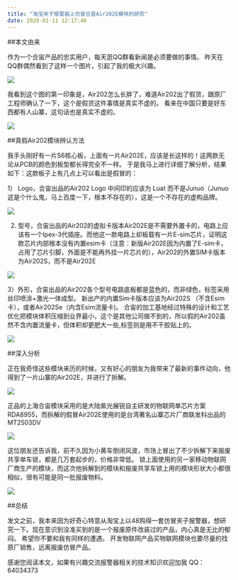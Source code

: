 ```yaml
---
title: "淘宝夹子报警器上仿冒合宙Air202E模块的研究"
date: 2020-01-11 12:17:46
---
```


##本文由来

作为一个合宙产品的忠实用户，每天逛QQ群看新闻是必须要做的事情。 昨天在QQ群偶然看到了这样一个图片，引起了我的极大兴趣。

![](http://doc.openluat.com/api/static/editormd/php/../uploads/5_99943.jpg)

我看到这个图的第一印象是，Air202怎么长胖了，难道Air202出了假货，跟原厂工程师确认了一下，这个是假货这件事情是真实不虚的。 看来在中国只要是好东西都有人山寨，这句话也是真实不虚的。

![](http://doc.openluat.com/api/static/editormd/php/../uploads/5_56533.jpg)

##真假Air202模块辨认方法

我手头刚好有一片S6核心板，上面有一片Air202E，应该是长这样的！这两款无论从PCB的颜色到板型都长得完全不一样。 于是我马上进行详细了解分析，结果如下：这款板子上有几点上可以看出是假冒的：

1） Logo，合宙出品的Air202 Logo 中间印的应该为 Luat 而不是Junuo（Junuo这是个什么鬼，马上百度一下，根本不存在的），这是一个不存在的虚构品牌。

![](http://doc.openluat.com/api/static/editormd/php/../uploads/5_57427.jpg)

2) 型号，合宙出品的Air202的虚拟卡版本Air202E是不需要外置卡的，电路上应该有一个Ipex-3代插座。而他这一款电路上却板载有一片E-sim芯片，证明这款芯片内部根本没有内置esim卡（注意：新版Air202E因为内置了E-sim卡，占用了芯片引脚，外面是不能再外挂一片芯片的），Air202的外置SIM卡版本为Air202S，而不是Air202E

![](http://doc.openluat.com/api/static/editormd/php/../uploads/5_30101.jpg)

3）外形，合宙出品的Air202各个型号电路底板都是蓝色的，而非绿色，标签采用丝印喷涂+激光一体成型。 新出产的内置Sim卡版本应该为Air202S （不含Esim卡），或者Air202Se（内含Esim流量卡)。 合宙的加工基地经过特殊的设计和工艺优化把模块体积压缩到业界最小，这个是其他公司做不到的，所以假的Air202虽然不含内置流量卡，但体积却更肥大一些,标签则是用不干胶贴上的。

![](http://doc.openluat.com/api/static/editormd/php/../uploads/5_44718.jpg)

##深入分析

正在我奇怪这些模块来历的时候，又有好心的朋友为我带来了最新的事件动向，他得到了一片山寨的Air202E，并进行了拆解。

![](http://doc.openluat.com/api/static/editormd/php/../uploads/5_11188.jpg)

正品的上海合宙模块采用的是大陆紫光展锐自主研发的物联网单芯片方案RDA8955，而拆解的假冒Air202E使用的是台湾著名山寨芯片厂商联发科出品的MT2503DV 

![](http://doc.openluat.com/api/static/editormd/php/../uploads/5_74031.jpg)

这位朋友还告诉我，前不久因为小黄车倒闭风波，市场上冒出了不少拆解下来报废共享单车锁，都是几万套起步的，价格非常低。 锁上面使用的另一家移动物联网厂商生产的模块，而这次他拆解到的模块和报废共享车锁上用的模块形状大小都很相似，很有可能是同一批报废物料。

![](http://doc.openluat.com/api/static/editormd/php/../uploads/5_52088.jpg)

##总结

发文之前，我本来因为好奇心特意从淘宝上以48购得一套仿冒夹子报警器，想研究一下。现在意识到没准买到的是一个报废原件改装过的产品，内心真是无比的郁闷。 希望你不要和我有同样的遭遇。 开发物联网产品买物联网模块也要尽量的找原厂销售，远离报废仿冒产品。


感谢您阅读本文，如果有兴趣交流报警器相关的技术知识欢迎加我 QQ：64034373 
